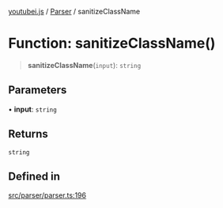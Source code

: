 [youtubei.js](../../../README.md) / [Parser](../README.md) / sanitizeClassName

# Function: sanitizeClassName()

> **sanitizeClassName**(`input`): `string`

## Parameters

• **input**: `string`

## Returns

`string`

## Defined in

[src/parser/parser.ts:196](https://github.com/LuanRT/YouTube.js/blob/af92984523f90200a18314b94478a2697c9deab0/src/parser/parser.ts#L196)
